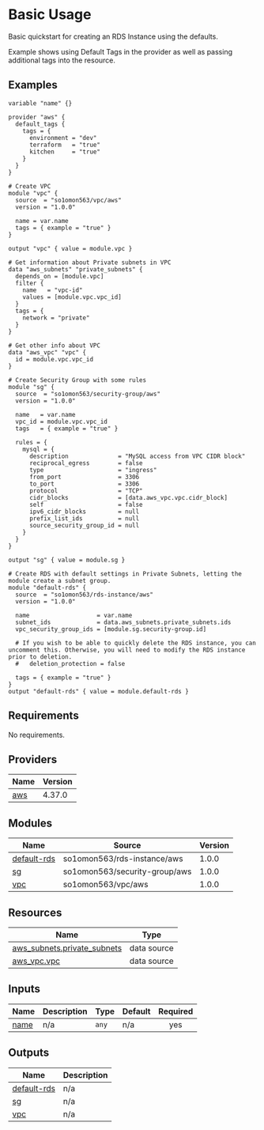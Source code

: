 # Basic Usage

Basic quickstart for creating an RDS Instance using the defaults.

Example shows using Default Tags in the provider as well as passing additional tags into the resource.

<!-- BEGINNING OF PRE-COMMIT-TERRAFORM DOCS HOOK -->


## Examples

```hcl
variable "name" {}

provider "aws" {
  default_tags {
    tags = {
      environment = "dev"
      terraform   = "true"
      kitchen     = "true"
    }
  }
}

# Create VPC
module "vpc" {
  source  = "so1omon563/vpc/aws"
  version = "1.0.0"

  name = var.name
  tags = { example = "true" }
}

output "vpc" { value = module.vpc }

# Get information about Private subnets in VPC
data "aws_subnets" "private_subnets" {
  depends_on = [module.vpc]
  filter {
    name   = "vpc-id"
    values = [module.vpc.vpc_id]
  }
  tags = {
    network = "private"
  }
}

# Get other info about VPC
data "aws_vpc" "vpc" {
  id = module.vpc.vpc_id
}

# Create Security Group with some rules
module "sg" {
  source  = "so1omon563/security-group/aws"
  version = "1.0.0"

  name   = var.name
  vpc_id = module.vpc.vpc_id
  tags   = { example = "true" }

  rules = {
    mysql = {
      description              = "MySQL access from VPC CIDR block"
      reciprocal_egress        = false
      type                     = "ingress"
      from_port                = 3306
      to_port                  = 3306
      protocol                 = "TCP"
      cidr_blocks              = [data.aws_vpc.vpc.cidr_block]
      self                     = false
      ipv6_cidr_blocks         = null
      prefix_list_ids          = null
      source_security_group_id = null
    }
  }
}

output "sg" { value = module.sg }

# Create RDS with default settings in Private Subnets, letting the module create a subnet group.
module "default-rds" {
  source  = "so1omon563/rds-instance/aws"
  version = "1.0.0"

  name                   = var.name
  subnet_ids             = data.aws_subnets.private_subnets.ids
  vpc_security_group_ids = [module.sg.security-group.id]

  # If you wish to be able to quickly delete the RDS instance, you can uncomment this. Otherwise, you will need to modify the RDS instance prior to deletion.
  #   deletion_protection = false

  tags = { example = "true" }
}
output "default-rds" { value = module.default-rds }
```

## Requirements

No requirements.

## Providers

| Name | Version |
|------|---------|
| <a name="provider_aws"></a> [aws](#provider\_aws) | 4.37.0 |

## Modules

| Name | Source | Version |
|------|--------|---------|
| <a name="module_default-rds"></a> [default-rds](#module\_default-rds) | so1omon563/rds-instance/aws | 1.0.0 |
| <a name="module_sg"></a> [sg](#module\_sg) | so1omon563/security-group/aws | 1.0.0 |
| <a name="module_vpc"></a> [vpc](#module\_vpc) | so1omon563/vpc/aws | 1.0.0 |

## Resources

| Name | Type |
|------|------|
| [aws_subnets.private_subnets](https://registry.terraform.io/providers/hashicorp/aws/latest/docs/data-sources/subnets) | data source |
| [aws_vpc.vpc](https://registry.terraform.io/providers/hashicorp/aws/latest/docs/data-sources/vpc) | data source |

## Inputs

| Name | Description | Type | Default | Required |
|------|-------------|------|---------|:--------:|
| <a name="input_name"></a> [name](#input\_name) | n/a | `any` | n/a | yes |

## Outputs

| Name | Description |
|------|-------------|
| <a name="output_default-rds"></a> [default-rds](#output\_default-rds) | n/a |
| <a name="output_sg"></a> [sg](#output\_sg) | n/a |
| <a name="output_vpc"></a> [vpc](#output\_vpc) | n/a |


<!-- END OF PRE-COMMIT-TERRAFORM DOCS HOOK -->
